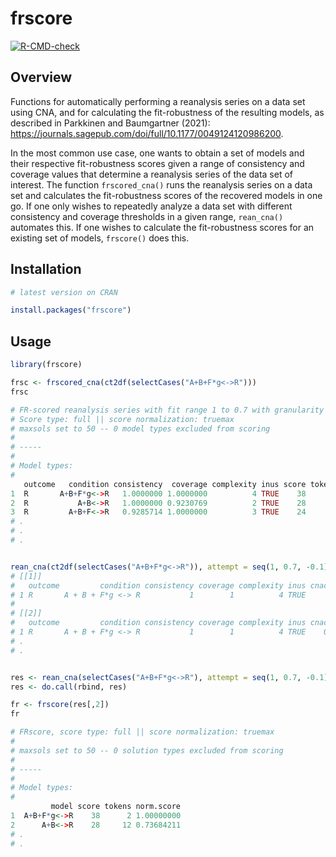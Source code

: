 # frscore
  <!-- badges: start -->
  [![R-CMD-check](https://github.com/vpparkkinen/frscore/workflows/R-CMD-check/badge.svg)](https://github.com/vpparkkinen/frscore/actions)
  <!-- badges: end -->


## Overview

Functions for automatically performing a reanalysis series
on a data set using CNA, and for calculating the fit-robustness
of the resulting models, as described in 
Parkkinen and Baumgartner (2021): https://journals.sagepub.com/doi/full/10.1177/0049124120986200.

In the most common use case, one wants to obtain a set of models and their respective fit-robustness scores given a range of consistency and coverage values that determine a reanalysis series of the data set of interest. The function `frscored_cna()` runs the reanalysis series on a data set and calculates the fit-robustness scores of the recovered models in one go. If one only wishes to repeatedly analyze a data set with different consistency and coverage thresholds in a given range, `rean_cna()` automates this. If one wishes to calculate the fit-robustness scores
for an existing set of models, `frscore()` does this.

## Installation

```r
# latest version on CRAN

install.packages("frscore")
```


## Usage

```r
library(frscore)

frsc <- frscored_cna(ct2df(selectCases("A+B+F*g<->R")))
frsc

# FR-scored reanalysis series with fit range 1 to 0.7 with granularity 0.1 
# Score type: full || score normalization: truemax 
# maxsols set to 50 -- 0 model types excluded from scoring 
# 
# ----- 
#  
# Model types: 
#  
   outcome   condition consistency  coverage complexity inus score tokens norm.score
1  R       A+B+F*g<->R   1.0000000 1.0000000          4 TRUE    38      2 1.00000000
2  R           A+B<->R   1.0000000 0.9230769          2 TRUE    28     12 0.73684211
3  R         A+B+F<->R   0.9285714 1.0000000          3 TRUE    24      2 0.63157895
# .
# .
# .


rean_cna(ct2df(selectCases("A+B+F*g<->R")), attempt = seq(1, 0.7, -0.1))
# [[1]]
#   outcome         condition consistency coverage complexity inus cnacon cnacov
# 1 R       A + B + F*g <-> R           1        1          4 TRUE      1      1
# 
# [[2]]
#   outcome         condition consistency coverage complexity inus cnacon cnacov
# 1 R       A + B + F*g <-> R           1        1          4 TRUE    0.9      1
# .
# .


res <- rean_cna(selectCases("A+B+F*g<->R"), attempt = seq(1, 0.7, -0.1))
res <- do.call(rbind, res)

fr <- frscore(res[,2])
fr

# FRscore, score type: full || score normalization: truemax 
# 
# maxsols set to 50 -- 0 solution types excluded from scoring 
# 
# -----
#  
# Model types: 
# 
         model score tokens norm.score
1  A+B+F*g<->R    38      2 1.00000000
2      A+B<->R    28     12 0.73684211
# .
# .


```


